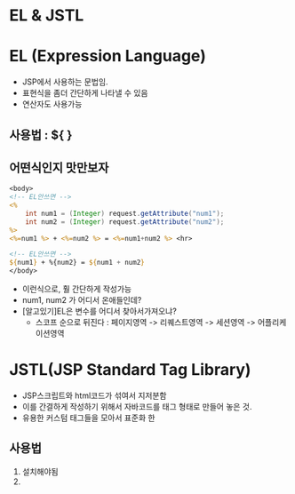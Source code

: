 # EL & JSTL
# EL (Expression Language)
- JSP에서 사용하는 문법임. 
- 표현식을 좀더 간단하게 나타낼 수 있음
- 연산자도 사용가능
## 사용법 : ${ }
## 어떤식인지 맛만보자
```jsp
<body>
<!-- EL안쓰면 -->
<%
    int num1 = (Integer) request.getAttribute("num1");
    int num2 = (Integer) request.getAttribute("num2");
%>
<%=num1 %> + <%=num2 %> = <%=num1+num2 %> <hr>

<!-- EL안쓰면 -->
${num1} + %{num2} = ${num1 + num2}
</body>
```
- 이런식으로, 훨 간단하게 작성가능
- num1, num2 가 어디서 온애들인데?
- [알고있기]EL은 변수를 어디서 찾아서가져오냐? 
   - 스코프 순으로 뒤진다 : 페이지영역 -> 리퀘스트영역 -> 세션영역 -> 어플리케이션영역


# JSTL(JSP Standard Tag Library)
- JSP스크립트와 html코드가 섞여서 지저분함
- 이를 간결하게 작성하기 위해서 자바코드를 태그 형태로 만들어 놓은 것.
- 유용한 커스텀 태그들을 모아서 표준화 한 

## 사용법
1. 설치해야됨
2.  